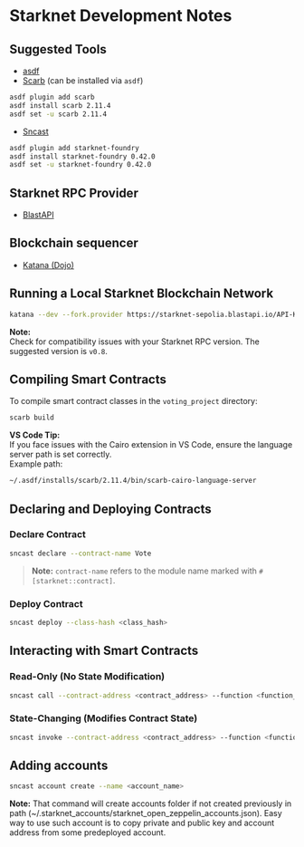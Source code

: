 # Starknet Development Notes

## Suggested Tools

- [asdf](https://asdf-vm.com/)
- [Scarb](https://docs.swmansion.com/scarb/) (can be installed via `asdf`)
```bash
asdf plugin add scarb
asdf install scarb 2.11.4
asdf set -u scarb 2.11.4
```
- [Sncast](https://foundry-rs.github.io/starknet-foundry)
```bash
asdf plugin add starknet-foundry
asdf install starknet-foundry 0.42.0
asdf set -u starknet-foundry 0.42.0
```

## Starknet RPC Provider

- [BlastAPI](https://blastapi.io/)

## Blockchain sequencer
- [Katana (Dojo)](https://dojoengine.org/toolchain/katana)

## Running a Local Starknet Blockchain Network

```bash
katana --dev --fork.provider https://starknet-sepolia.blastapi.io/API-KEY/rpc/v0_8 --explorer
```

**Note:**  
Check for compatibility issues with your Starknet RPC version. The suggested version is `v0.8`.

## Compiling Smart Contracts

To compile smart contract classes in the `voting_project` directory:

```bash
scarb build
```

**VS Code Tip:**  
If you face issues with the Cairo extension in VS Code, ensure the language server path is set correctly.  
Example path:

```bash
~/.asdf/installs/scarb/2.11.4/bin/scarb-cairo-language-server
```

## Declaring and Deploying Contracts

### Declare Contract

```bash
sncast declare --contract-name Vote
```

> **Note:** `contract-name` refers to the module name marked with `#[starknet::contract]`.

### Deploy Contract

```bash
sncast deploy --class-hash <class_hash>
```

## Interacting with Smart Contracts

### Read-Only (No State Modification)

```bash
sncast call --contract-address <contract_address> --function <function_name> --arguments <arguments>
```

### State-Changing (Modifies Contract State)

```bash
sncast invoke --contract-address <contract_address> --function <function_name> --arguments <arguments>
```
## Adding accounts
```bash
sncast account create --name <account_name>
```
**Note:**
That command will create accounts folder if not created previously in path (~/.starknet_accounts/starknet_open_zeppelin_accounts.json).
Easy way to use such account is to copy private and public key and account address from some predeployed account.